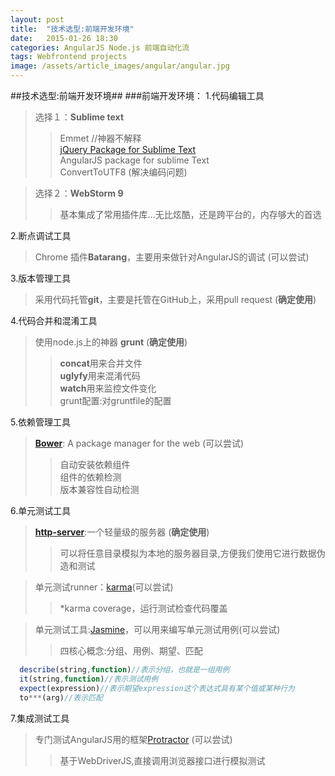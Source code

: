 ```yaml
---
layout: post
title:  "技术选型:前端开发环境"
date:   2015-01-26 18:30
categories: AngularJS Node.js 前端自动化流 
tags: Webfrontend projects
image: /assets/article_images/angular/angular.jpg
---
```

##技术选型:前端开发环境##
###前端开发环境：
1.代码编辑工具<br>
> 选择１：**Sublime text**
>> Emmet //神器不解释<br>
>> [jQuery Package for Sublime Text](https://github.com/SublimeText/jQuery/)<br>
>> AngularJS package for sublime Text <br>
>> ConvertToUTF8 (解决编码问题)

> 选择２：**WebStorm 9**
>> 基本集成了常用插件库...无比炫酷，还是跨平台的，内存够大的首选

2.断点调试工具<br>
> Chrome 插件**Batarang**，主要用来做针对AngularJS的调试 (可以尝试)

3.版本管理工具<br>
> 采用代码托管**git**，主要是托管在GitHub上，采用pull request (**确定使用**)

4.代码合并和混淆工具<br>
> 使用node.js上的神器 **grunt** (**确定使用**)
>>   **concat**用来合并文件<br>
>>   **uglyfy**用来混淆代码<br>
>>   **watch**用来监控文件变化<br>
> grunt配置:对gruntfile的配置

5.依赖管理工具<br>
> [**Bower**](http://bower.io): A package manager for the web (可以尝试)
>>  自动安装依赖组件<br>
>>  组件的依赖检测<br>
>>  版本兼容性自动检测<br>

6.单元测试工具<br>
> [**http-server**](https://github.com/nodeapps/http-server):一个轻量级的服务器 (**确定使用**)
>>可以将任意目录模拟为本地的服务器目录,方便我们使用它进行数据伪造和测试

> 单元测试runner：[karma](http://karma-runner.github.io/)(可以尝试)
>>*karma coverage，运行测试检查代码覆盖

> 单元测试工具:[Jasmine](http://jasmine.github.io/)，可以用来编写单元测试用例(可以尝试)
>> 四核心概念:分组、用例、期望、匹配

```Javascript
  describe(string,function)//表示分组，也就是一组用例
  it(string,function)//表示测试用例
  expect(expression)//表示期望expression这个表达式具有某个值或某种行为
  to***(arg)//表示匹配
```


7.集成测试工具<br>
> 专门测试AngularJS用的框架[Protractor](https://github.com/angular/protractor) (可以尝试)
>> 基于WebDriverJS,直接调用浏览器接口进行模拟测试

